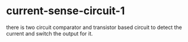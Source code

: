 # current-sense-circuit-1
there is two circuit  comparator and transistor based circuit to detect the current and switch the output for it. 
